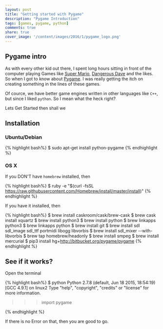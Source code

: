 ```yaml
---
layout: post
title: "Getting started with Pygame"
description: "Pygame Introduction"
tags: [games, pygame, python]
comments: true
share: true
cover_image: '/content/images/2016/1/pygame_logo.png'
---
```


## Pygame intro

As with every other kid out there, I spent long hours sitting in front of the computer playing Games like [Super Mario](https://en.wikipedia.org/wiki/Super_Mario), [Dangerous Dave](https://en.wikipedia.org/wiki/Dangerous_Dave) and the likes. So when I got to know about [Pygame](www.pygame.org/). I was really getting the itch on creating something in the lines of these games.

Of cource, we have better game engines written in other languages like `C++`, but since I liked `python`. So I mean what the heck right?

Lets Get Started then shall we

## Installation

### Ubuntu/Debian

{% highlight bash%}
$ sudo apt-get install python-pygame
{% endhighlight %}

### OS X

If you DON'T have `homebrew` installed, then 

{% highlight bash%}
$ ruby -e "$(curl -fsSL https://raw.githubusercontent.com/Homebrew/install/master/install)"
{% endhighlight %}

If you have it installed, then

{% highlight bash%}
$ brew install caskroom/cask/brew-cask
$ brew cask install xquartz
$ brew install python3
$ brew install python
$ brew linkapps python3
$ brew linkapps python
$ brew install git
$ brew install sdl sdl_image sdl_ttf portmidi libogg libvorbis
$ brew install sdl_mixer --with-libvorbis
$ brew tap homebrew/headonly
$ brew install smpeg
$ brew install mercurial
$ pip3 install hg+http://bitbucket.org/pygame/pygame
{% endhighlight %}

## See if it works?

Open the terminal 

{% highlight bash%}
$ python
Python 2.7.8 (default, Jun 18 2015, 18:54:19) 
[GCC 4.9.1] on linux2
Type "help", "copyright", "credits" or "license" for more information.
>>> import pygame
>>>
{% endhighlight %}

If there is no Error on that, then you are good to go.